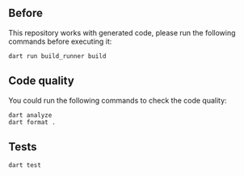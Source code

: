 ## Before

This repository works with generated code, please run the following commands before executing it:

```shell
dart run build_runner build
```

## Code quality

You could run the following commands to check the code quality:

```shell
dart analyze
dart format .
```

## Tests

```shell
dart test
```
